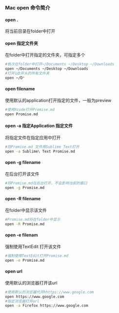 ### Mac open 命令简介

#### open .
将当前目录在folder中打开

#### open 指定文件夹
在folder中打开指定的文件夹，可指定多个
```bash
#依次在folder中打开~/Documents ~/Desktop ~/Downloads
open ~/Documents ~/Desktop ~/Downloads
#打开以D开头的所有文件夹
open ~/D*
```
#### open filename
使用默认的application打开指定的文件，一般为preview
```bash
#使用Xcode打开Promise.md
open Promise.md
```

#### open -a 指定Application 指定文件
将指定文件在指定应用中打开
```bash
#将Promise.md 文件用Sublime Text打开
open -a Sublime\ Text Promise.md
```

#### open -g filename
在后台打开该文件
```bash
#将Promise.md在后台打开，不会影响当前的窗口
open -g Promise.md
```

#### open -R filename
在folder中显示该文件
```bash
#Promise.md将在folder中显示
open -R Promise.md
```

#### open -e filenam
强制使用TextEdit 打开该文件
```bash
#强制使用TextEdit打开Promise.md
open -e Promise.md
```

#### open url
使用默认的浏览器打开该url
```bash
#使用默认的浏览器代开hhttps://www.google.com
open https://www.google.com
#指定浏览器打开url
open -a Firefox https://www.google.com
```